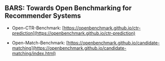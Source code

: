 
## BARS: Towards Open Benchmarking for Recommender Systems

+ Open-CTR-Benchmark: [https://openbenchmark.github.io/ctr-prediction](https://openbenchmark.github.io/ctr-prediction)

+ Open-Match-Benchmark: [https://openbenchmark.github.io/candidate-matching](https://openbenchmark.github.io/candidate-matching/index.html)


